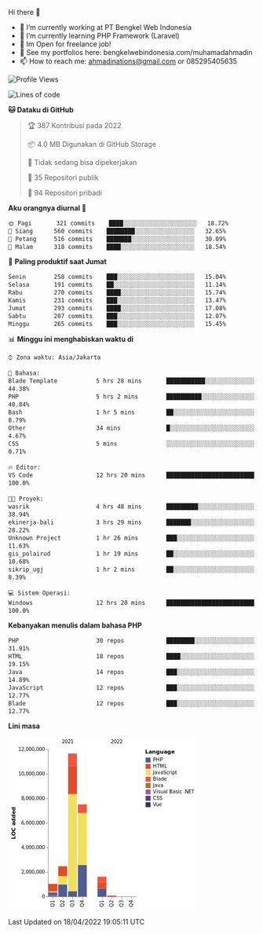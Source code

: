 Hi there 👋

- 🔭 I’m currently working at PT Bengkel Web Indonesia
- 🌱 I’m currently learning PHP Framework (Laravel)
- 📂 Im Open for freelance job!
- 🧷 See my portfolios here: bengkelwebindonesia.com/muhamadahmadin
- 📫 How to reach me: ahmadinations@gmail.com or 085295405635


<!--START_SECTION:waka-->
![Profile Views](http://img.shields.io/badge/Profil%20dilihat-2-blue)

![Lines of code](https://img.shields.io/badge/Sejak%20Hello%20World%20aku%20telah%20menulis-24%20Million%20baris%20kode-blue)

**🐱 Dataku di GitHub** 

> 🏆 387 Kontribusi pada 2022
 > 
> 📦 4.0 MB Digunakan di GitHub Storage 
 > 
> 🚫 Tidak sedang bisa dipekerjakan
 > 
> 📜 35 Repositori publik 
 > 
> 🔑 94 Repositori pribadi  
 > 
**Aku orangnya diurnal 🐤** 

```text
🌞 Pagi       321 commits    ████░░░░░░░░░░░░░░░░░░░░░   18.72% 
🌆 Siang      560 commits    ████████░░░░░░░░░░░░░░░░░   32.65% 
🌃 Petang     516 commits    ███████░░░░░░░░░░░░░░░░░░   30.09% 
🌙 Malam      318 commits    ████░░░░░░░░░░░░░░░░░░░░░   18.54%

```
📅 **Paling produktif saat Jumat** 

```text
Senin        258 commits    ███░░░░░░░░░░░░░░░░░░░░░░   15.04% 
Selasa       191 commits    ██░░░░░░░░░░░░░░░░░░░░░░░   11.14% 
Rabu         270 commits    ████░░░░░░░░░░░░░░░░░░░░░   15.74% 
Kamis        231 commits    ███░░░░░░░░░░░░░░░░░░░░░░   13.47% 
Jumat        293 commits    ████░░░░░░░░░░░░░░░░░░░░░   17.08% 
Sabtu        207 commits    ███░░░░░░░░░░░░░░░░░░░░░░   12.07% 
Minggu       265 commits    ███░░░░░░░░░░░░░░░░░░░░░░   15.45%

```


📊 **Minggu ini menghabiskan waktu di** 

```text
⌚︎ Zona waktu: Asia/Jakarta

💬 Bahasa: 
Blade Template           5 hrs 28 mins       ███████████░░░░░░░░░░░░░░   44.38% 
PHP                      5 hrs 2 mins        ██████████░░░░░░░░░░░░░░░   40.84% 
Bash                     1 hr 5 mins         ██░░░░░░░░░░░░░░░░░░░░░░░   8.79% 
Other                    34 mins             █░░░░░░░░░░░░░░░░░░░░░░░░   4.67% 
CSS                      5 mins              ░░░░░░░░░░░░░░░░░░░░░░░░░   0.71%

🔥 Editor: 
VS Code                  12 hrs 20 mins      █████████████████████████   100.0%

🐱‍💻 Proyek: 
wasrik                   4 hrs 48 mins       █████████░░░░░░░░░░░░░░░░   38.94% 
ekinerja-bali            3 hrs 29 mins       ███████░░░░░░░░░░░░░░░░░░   28.22% 
Unknown Project          1 hr 26 mins        ███░░░░░░░░░░░░░░░░░░░░░░   11.63% 
gis_polairud             1 hr 19 mins        ██░░░░░░░░░░░░░░░░░░░░░░░   10.68% 
sikrip_ugj               1 hr 2 mins         ██░░░░░░░░░░░░░░░░░░░░░░░   8.39%

💻 Sistem Operasi: 
Windows                  12 hrs 20 mins      █████████████████████████   100.0%

```

**Kebanyakan menulis dalam bahasa PHP** 

```text
PHP                      30 repos            ████████░░░░░░░░░░░░░░░░░   31.91% 
HTML                     18 repos            ████░░░░░░░░░░░░░░░░░░░░░   19.15% 
Java                     14 repos            ███░░░░░░░░░░░░░░░░░░░░░░   14.89% 
JavaScript               12 repos            ███░░░░░░░░░░░░░░░░░░░░░░   12.77% 
Blade                    12 repos            ███░░░░░░░░░░░░░░░░░░░░░░   12.77%

```


**Lini masa**

![Chart not found](https://raw.githubusercontent.com/MuhamadAhmadin/MuhamadAhmadin/master/charts/bar_graph.png) 


 Last Updated on 18/04/2022 19:05:11 UTC
<!--END_SECTION:waka-->
